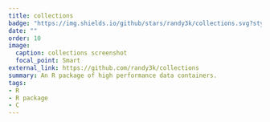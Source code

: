 ```yaml
---
title: collections
badge: "https://img.shields.io/github/stars/randy3k/collections.svg?style=social&label=Star"
date: ""
order: 10
image:
  caption: collections screenshot
  focal_point: Smart
external_link: https://github.com/randy3k/collections
summary: An R package of high performance data containers.
tags:
- R
- R package
- C
---
```

